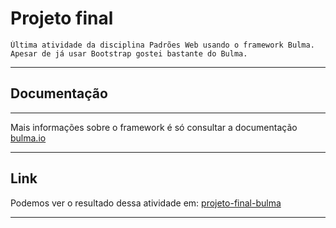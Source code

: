 # Projeto final

```
Última atividade da disciplina Padrões Web usando o framework Bulma.
Apesar de já usar Bootstrap gostei bastante do Bulma. 
```
***

## Documentação
***

Mais informações sobre o framework é só consultar a documentação [bulma.io](https://bulma.io/documentation/)
***
## Link 

Podemos ver o resultado dessa atividade em: 
[projeto-final-bulma](https://marcilio-freitas27.github.io/projeto-final-bulma)

***